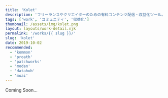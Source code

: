 ```yaml
---
title: 'Kolet'
description: 'フリーランスやクリエイターのための有料コンテンツ配信・収益化ツール。'
tags: ['work', 'コミュニティ', '収益化']
thumbnail: /assets/img/kolet.png
layout: layouts/work-detail.njk
permalink: '/works/{{ slug }}/'
slug: 'kolet'
date: 2019-10-02
recommended:
  - 'kommon'
  - 'proath'
  - 'patchworks'
  - 'modan'
  - 'datahub'
  - 'moai'
---
```


Coming Soon...
